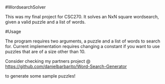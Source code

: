 #WordsearchSolver

This was my final project for CSC270.  It solves an NxN square wordsearch, given a valid puzzle and a list of words. 

#Usage

The program requires two arguments, a puzzle and a list of words to search for.  Current implementation requires changing a constant if you want to use puzzles that are of a size other than 10.


Consider checking my partners project @ https://github.com/danielbarbarito/Word-Search-Generator 

to generate some sample puzzles!
